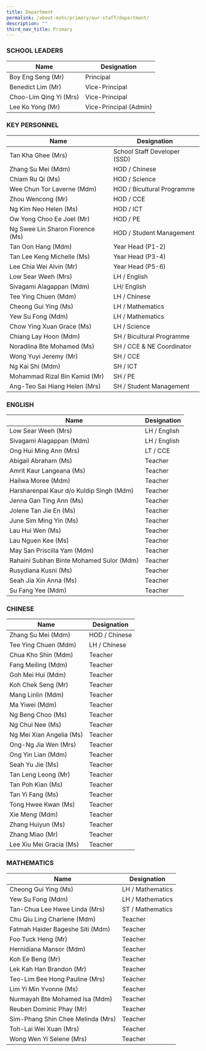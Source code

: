 ```yaml
---
title: Department
permalink: /about-mshs/primary/our-staff/department/
description: ""
third_nav_title: Primary
---
```




### SCHOOL LEADERS

<table>
<thead>
  <tr>
    <th>Name</th>
    <th>Designation</th>
  </tr>
</thead>
<tbody>
  <tr>
    <td>Boy Eng Seng (Mr)</td>
    <td>Principal</td>
  </tr>
  <tr>
    <td>Benedict Lim (Mr)</td>
    <td>Vice-Principal</td>
  </tr>
  <tr>
    <td>Choo-Lim Qing Yi (Mrs)</td>
    <td> Vice-Principal</td>
  </tr>
  <tr>
    <td> Lee Ko Yong (Mr)</td>
    <td> Vice-Principal (Admin)</td>
  </tr>
</tbody>
</table>


### KEY PERSONNEL


<table>
<thead>
  <tr>
    <th>Name</th>
    <th>Designation</th>
  </tr>
</thead>
<tbody>
  <tr>
    <td>Tan Kha Ghee (Mrs)<br></td>
    <td>School Staff Developer (SSD)</td>
  </tr>
  <tr>
    <td> Zhang Su Mei (Mdm)</td>
    <td>HOD / Chinese </td>
  </tr>
  <tr>
    <td>Chiam Ru Qi (Ms)</td>
    <td>HOD / Science</td>
  </tr>
  <tr>
    <td>Wee Chun Tor Laverne (Mdm)</td>
    <td>HOD / Bicultural Programme </td>
  </tr>
  <tr>
    <td> Zhou Wencong (Mr)</td>
    <td> HOD / CCE</td>
  </tr>
  <tr>
    <td>Ng Kim Neo Helen (Ms)<br></td>
    <td>HOD / ICT</td>
  </tr>
  <tr>
    <td>Ow Yong Choo Ee Joel (Mr)</td>
    <td>HOD / PE </td>
  </tr>
  <tr>
    <td>Ng Swee Lin Sharon Florence (Ms)</td>
    <td>HOD / Student Management<br></td>
  </tr>
  <tr>
    <td> Tan Oon Hang (Mdm) </td>
    <td> Year Head (P1-2) </td>
  </tr>
  <tr>
    <td> Tan Lee Keng Michelle (Ms)</td>
    <td> Year Head (P3-4)</td>
  </tr>
  <tr>
    <td> Lee Chia Wei Alvin (Mr) </td>
    <td> Year Head (P5-6) </td>
  </tr>
  <tr>
    <td>Low Sear Weeh (Mrs)<br></td>
    <td>LH / English</td>
  </tr>
  <tr>
    <td>Sivagami Alagappan (Mdm) </td>
    <td> LH/ English</td>
  </tr>
  <tr>
    <td>Tee Ying Chuen (Mdm)<br></td>
    <td>LH / Chinese</td>
  </tr>
  <tr>
    <td> Cheong Gui Ying (Ms)</td>
    <td> LH / Mathematics</td>
  </tr>
  <tr>
    <td> Yew Su Fong (Mdm)</td>
    <td> LH / Mathematics</td>
  </tr>
  <tr>
    <td>Chow Ying Xuan Grace (Ms) </td>
    <td> LH / Science</td>
  </tr>
  <tr>
    <td>Chiang Lay Hoon (Mdm) </td>
    <td> SH / Bicultural Programme</td>
  </tr>
  <tr>
    <td>Noradlina Bte Mohamed (Ms)<br></td>
    <td>SH / CCE &amp; NE Coordinator</td>
  </tr>
  <tr>
    <td> Wong Yuyi Jeremy (Mr)</td>
    <td>SH / CCE</td>
  </tr>
  <tr>
    <td> Ng Kai Shi (Mdm)</td>
    <td> SH / ICT</td>
  </tr>
  <tr>
    <td>Mohammad Rizal Bin Kamid (Mr)<br></td>
    <td>SH / PE</td>
  </tr>
  <tr>
    <td>Ang-Teo Sai Hiang Helen (Mrs)<br></td>
    <td>SH / Student Management</td>
  </tr>
</tbody>
</table>

### ENGLISH

<table>
<thead>
  <tr>
    <th>Name</th>
    <th>Designation</th>
  </tr>
</thead>
<tbody>
  <tr>
    <td>Low Sear Weeh (Mrs)<br></td>
    <td>LH / English</td>
  </tr>
  <tr>
    <td> Sivagami Alagappan (Mdm)</td>
    <td> LH / English</td>
  </tr>
  <tr>
    <td> Ong Hui Ming Ann (Mrs)</td>
    <td>LT / CCE</td>
  </tr>
  <tr>
    <td> Abigail Abraham (Ms)</td>
    <td> Teacher</td>
  </tr>
  <tr>
    <td> Amrit Kaur Langeana (Ms)</td>
    <td>Teacher </td>
  </tr>
  <tr>
    <td> Hailwa Moree (Mdm)</td>
    <td>Teacher</td>
  </tr>
  <tr>
    <td>Harsharenpal Kaur d/o Kuldip Singh (Mdm)</td>
    <td>Teacher </td>
  </tr>
  <tr>
    <td> Jenna Gan Ting Ann (Ms)</td>
    <td> Teacher</td>
  </tr>
  <tr>
    <td>Jolene Tan Jie En (Ms)</td>
    <td> Teacher</td>
  </tr>
  <tr>
    <td> June Sim Ming Yin (Ms)</td>
    <td>Teacher</td>
  </tr>
  <tr>
    <td> Lau Hui Wen (Ms)</td>
    <td>Teacher</td>
  </tr>
  <tr>
    <td>Lau Nguen Kee (Ms)</td>
    <td> Teacher</td>
  </tr>
  <tr>
    <td>May San Priscilla Yam (Mdm)<br></td>
    <td>Teacher</td>
  </tr>
  <tr>
    <td>Rahaini Subhan Binte Mohamed Sulor (Mdm)<br></td>
    <td>Teacher</td>
  </tr>
  <tr>
    <td>Rusydiana Kusni (Ms)</td>
    <td>Teacher</td>
  </tr>
  <tr>
    <td>Seah Jia Xin Anna (Ms)<br></td>
    <td>Teacher</td>
  </tr>
  <tr>
    <td>Su Fang Yee (Mdm)<br></td>
    <td>Teacher</td>
  </tr>
</tbody>
</table>


### CHINESE


<table>
<thead>
  <tr>
    <th>Name</th>
    <th>Designation</th>
  </tr>
</thead>
<tbody>
  <tr>
    <td>Zhang Su Mei (Mdm)<br></td>
    <td>HOD / Chinese</td>
  </tr>
  <tr>
    <td> Tee Ying Chuen (Mdm)</td>
    <td>LH / Chinese</td>
  </tr>
  <tr>
    <td>Chua Kho Shin (Mdm)</td>
    <td>Teacher<br></td>
  </tr>
  <tr>
    <td>Fang Meiling (Mdm)</td>
    <td> Teacher</td>
  </tr>
  <tr>
    <td>Goh Mei Hui (Mdm)</td>
    <td>Teacher</td>
  </tr>
  <tr>
    <td>Koh Chek Seng (Mr)</td>
    <td>Teacher </td>
  </tr>
  <tr>
    <td>Mang Linlin (Mdm)</td>
    <td>Teacher</td>
  </tr>
  <tr>
    <td>Ma Yiwei (Mdm) </td>
    <td>Teacher</td>
  </tr>
  <tr>
    <td>Ng Beng Choo (Ms)</td>
    <td>Teacher</td>
  </tr>
  <tr>
    <td>Ng Chui Nee (Ms)</td>
    <td>Teacher</td>
  </tr>
  <tr>
    <td> Ng Mei Xian Angelia (Ms)</td>
    <td>Teacher</td>
  </tr>
  <tr>
    <td>Ong-Ng Jia Wen (Mrs)</td>
    <td> Teacher</td>
  </tr>
  <tr>
    <td> Ong Yin Lian (Mdm)</td>
    <td>Teacher</td>
  </tr>
  <tr>
    <td> Seah Yu Jie (Ms)</td>
    <td>Teacher</td>
  </tr>
  <tr>
    <td> Tan Leng Leong (Mr)</td>
    <td> Teacher</td>
  </tr>
  <tr>
    <td>Tan Poh Kian (Ms)</td>
    <td>Teacher</td>
  </tr>
  <tr>
    <td>Tan Yi Fang (Ms)</td>
    <td> Teacher</td>
  </tr>
  <tr>
    <td>Tong Hwee Kwan (Ms)</td>
    <td>Teacher</td>
  </tr>
  <tr>
    <td>Xie Meng (Mdm)</td>
    <td>Teacher</td>
  </tr>
  <tr>
    <td>Zhang Huiyun (Ms)</td>
    <td> Teacher</td>
  </tr>
  <tr>
    <td> Zhang Miao (Mr)</td>
    <td> Teacher</td>
  </tr>
  <tr>
    <td> Lee Xiu Mei Gracia (Ms)</td>
    <td> Teacher</td>
  </tr>
</tbody>
</table>


### MATHEMATICS


<table>
<thead>
  <tr>
    <th>Name</th>
    <th>Designation</th>
  </tr>
</thead>
<tbody>
  <tr>
    <td>Cheong Gui Ying (Ms)</td>
    <td>LH / Mathematics</td>
  </tr>
  <tr>
    <td> Yew Su Fong (Mdm)</td>
    <td> LH / Mathematics</td>
  </tr>
  <tr>
    <td> Tan-Chua Lee Hwee Linda (Mrs)</td>
    <td> ST / Mathematics</td>
  </tr>
  <tr>
    <td>Chu Qiu Ling Charlene (Mdm)</td>
    <td>Teacher</td>
  </tr>
  <tr>
    <td>Fatmah Haider Bageshe Siti (Mdm)</td>
    <td>Teacher</td>
  </tr>
  <tr>
    <td>Foo Tuck Heng (Mr)</td>
    <td>Teacher</td>
  </tr>
  <tr>
    <td>Hernidiana Mansor (Mdm)</td>
    <td>Teacher<br></td>
  </tr>
  <tr>
    <td>Koh Ee Beng (Mr)</td>
    <td>Teacher</td>
  </tr>
  <tr>
    <td> Lek Kah Han Brandon (Mr)</td>
    <td> Teacher</td>
  </tr>
  <tr>
    <td>Teo-Lim Bee Hong Pauline (Mrs)</td>
    <td>Teacher</td>
  </tr>
  <tr>
    <td> Lim Yi Min Yvonne (Ms)</td>
    <td> Teacher</td>
  </tr>
  <tr>
    <td>Nurmayah Bte Mohamed Isa (Mdm)</td>
    <td>Teacher</td>
  </tr>
  <tr>
    <td> Reuben Dominic Phay (Mr)</td>
    <td>Teacher</td>
  </tr>
  <tr>
    <td>Sim-Phang Shin Chee Melinda (Mrs)</td>
    <td>Teacher</td>
  </tr>
  <tr>
    <td>Toh-Lai Wei Xuan (Mrs)<br></td>
    <td>Teacher</td>
  </tr>
  <tr>
    <td> Wong Wen Yi Selene (Mrs)</td>
    <td> Teacher</td>
  </tr>
</tbody>
</table>

